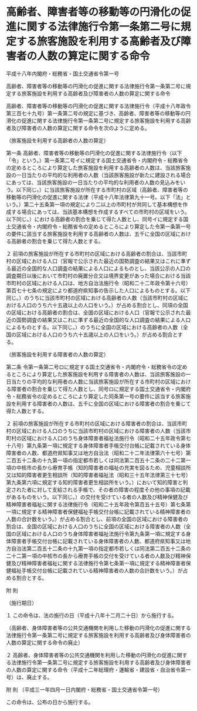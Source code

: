 # 高齢者、障害者等の移動等の円滑化の促進に関する法律施行令第一条第二号に規定する旅客施設を利用する高齢者及び障害者の人数の算定に関する命令

平成十八年内閣府・総務省・国土交通省令第一号

高齢者、障害者等の移動等の円滑化の促進に関する法律施行令第一条第二号に規定する旅客施設を利用する高齢者及び障害者の人数の算定に関する命令

高齢者、障害者等の移動等の円滑化の促進に関する法律施行令（平成十八年政令第三百七十九号）第一条第二号の規定に基づき、高齢者、障害者等の移動等の円滑化の促進に関する法律施行令第一条第二号に規定する旅客施設を利用する高齢者及び障害者の人数の算定に関する命令を次のように定める。

（旅客施設を利用する高齢者の人数の算定）

第一条 高齢者、障害者等の移動等の円滑化の促進に関する法律施行令（以下「令」という。）第一条第二号イに規定する国土交通省令・内閣府令・総務省令の定めるところにより算定した旅客施設を利用する高齢者の人数は、当該旅客施設の一日当たりの平均的な利用者の人数（当該旅客施設が新たに建設される場合にあっては、当該旅客施設の一日当たりの平均的な利用者の人数の見込みをいう。以下同じ。）に当該旅客施設が所在する市町村の区域（高齢者、障害者等の移動等の円滑化の促進に関する法律（平成十八年法律第九十一号。以下「法」という。）第二十五条第一項の規定により二以上の市町村が共同して基本構想を作成する場合にあっては、当該基本構想を作成するすべての市町村の区域をいう。以下同じ。）における高齢者の割合を乗じて得た人数とし、同号イに規定する国土交通省令・内閣府令・総務省令の定めるところにより算定した令第一条第一号の要件に該当する旅客施設を利用する高齢者の人数は、五千に全国の区域における高齢者の割合を乗じて得た人数とする。

２ 前項の旅客施設が所在する市町村の区域における高齢者の割合は、当該市町村の区域における人口（官報で公示された最近の国勢調査の結果又はこれに準ずる最近の全国的な人口調査の結果による人口によるものとし、当該公示の人口の調査期日以後において市町村の廃置分合又は境界変更があった場合における当該市町村の区域における人口は、地方自治法施行令（昭和二十二年政令第十六号）第百七十七条の規定により都道府県知事の告示した人口によるものとする。以下同じ。）のうちに当該市町村の区域における高齢者の人数（当該市町村の区域における人口のうち六十五歳以上の人口をいう。）が占める割合とし、同項の全国の区域における高齢者の割合は、全国の区域における人口（官報で公示された最近の国勢調査の結果又はこれに準ずる最近の全国的な人口調査の結果による人口によるものとする。以下同じ。）のうちに全国の区域における高齢者の人数（全国の区域における人口のうち六十五歳以上の人口をいう。）が占める割合とする。

（旅客施設を利用する障害者の人数の算定）

第二条 令第一条第二号ロに規定する国土交通省令・内閣府令・総務省令の定めるところにより算定した旅客施設を利用する障害者の人数は、当該旅客施設の一日当たりの平均的な利用者の人数に当該旅客施設が所在する市町村の区域における障害者の割合を乗じて得た人数とし、同号ロに規定する国土交通省令・内閣府令・総務省令の定めるところにより算定した同条第一号の要件に該当する旅客施設を利用する障害者の人数は、五千に全国の区域における障害者の割合を乗じて得た人数とする。

２ 前項の旅客施設が所在する市町村の区域における障害者の割合は、当該市町村の区域における人口のうちに当該市町村の区域における障害者の人数（当該市町村の区域における人口のうち身体障害者福祉法施行令（昭和二十五年政令第七十八号）第九条第一項に規定する身体障害者手帳交付台帳に記載されている身体障害者の人数、都道府県知事又は地方自治法（昭和二十二年法律第六十七号）第二百五十二条の十九第一項の指定都市若しくは同法第二百五十二条の二十二第一項の中核市の長から療育手帳（知的障害者の福祉の充実を図るため、児童相談所又は知的障害者更生相談所（知的障害者福祉法（昭和三十五年法律第三十七号）第九条第六項に規定する知的障害者更生相談所をいう。）において知的障害と判定された者に対して支給される手帳で、その者の障害の程度その他の事項の記載があるものをいう。以下同じ。）の交付を受けている者の人数及び精神保健及び精神障害者福祉に関する法律施行令（昭和二十五年政令第百五十五号）第七条第一項に規定する精神障害者保健福祉手帳交付台帳に記載されている精神障害者の人数の合計数をいう。）が占める割合とし、前項の全国の区域における障害者の割合は、全国の区域における人口のうちに全国の区域における障害者の人数（全国の区域における人口のうち身体障害者福祉法施行令第九条第一項に規定する身体障害者手帳交付台帳に記載されている身体障害者の人数、都道府県知事又は地方自治法第二百五十二条の十九第一項の指定都市若しくは同法第二百五十二条の二十二第一項の中核市の長から療育手帳の交付を受けている者の人数及び精神保健及び精神障害者福祉に関する法律施行令第七条第一項に規定する精神障害者保健福祉手帳交付台帳に記載されている精神障害者の人数の合計数をいう。）が占める割合とする。

附 則

（施行期日）

１ この命令は、法の施行の日（平成十八年十二月二十日）から施行する。

（高齢者、身体障害者等の公共交通機関を利用した移動の円滑化の促進に関する法律施行令第一条第二号に規定する旅客施設を利用する高齢者及び身体障害者の人数の算定に関する命令の廃止）

２ 高齢者、身体障害者等の公共交通機関を利用した移動の円滑化の促進に関する法律施行令第一条第二号に規定する旅客施設を利用する高齢者及び身体障害者の人数の算定に関する命令（平成十二年総理府・運輸省・建設省・自治省令第一号）は、廃止する。

附 則 （平成三一年四月一日内閣府・総務省・国土交通省令第一号）

この命令は、公布の日から施行する。
